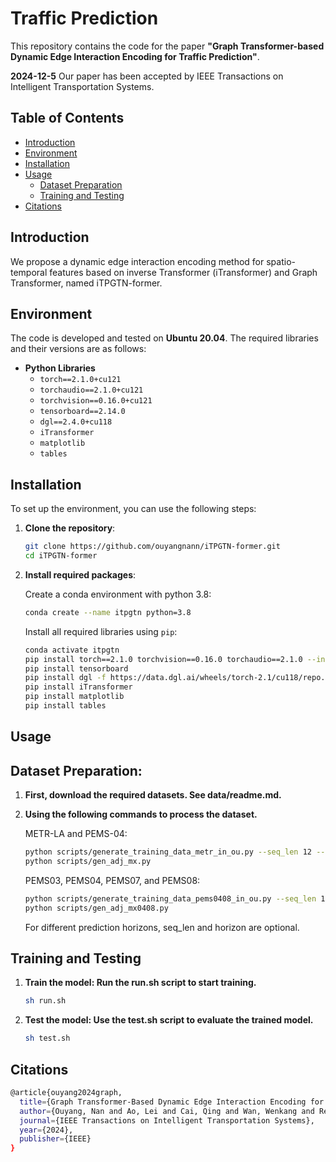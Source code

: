 # Traffic Prediction

This repository contains the code for the paper **"Graph Transformer-based Dynamic Edge Interaction Encoding for Traffic Prediction"**.

 **2024-12-5** Our paper has been accepted by IEEE Transactions on Intelligent Transportation Systems.  
## Table of Contents
- [Introduction](#introduction)
- [Environment](#environment)
- [Installation](#installation)
- [Usage](#usage)
  - [Dataset Preparation](#dataset-preparation)
  - [Training and Testing](#training-and-testing)
- [Citations](#Citations)


## Introduction
We propose a dynamic edge interaction encoding method for spatio-temporal features based on inverse Transformer (iTransformer) and Graph Transformer, named iTPGTN-former.

## Environment
The code is developed and tested on **Ubuntu 20.04**. The required libraries and their versions are as follows:

- **Python Libraries**
  - `torch==2.1.0+cu121`
  - `torchaudio==2.1.0+cu121`
  - `torchvision==0.16.0+cu121`
  - `tensorboard==2.14.0`
  - `dgl==2.4.0+cu118`
  - `iTransformer`
  - `matplotlib`
  - `tables`

## Installation
To set up the environment, you can use the following steps:

1. **Clone the repository**:
   ```bash
   git clone https://github.com/ouyangnann/iTPGTN-former.git
   cd iTPGTN-former
   ```
   
2. **Install required packages**:

   Create a conda environment with python 3.8:
   ```bash
   conda create --name itpgtn python=3.8
   ```
   
   Install all required libraries using `pip`:
   ```bash
   conda activate itpgtn
   pip install torch==2.1.0 torchvision==0.16.0 torchaudio==2.1.0 --index-url https://download.pytorch.org/whl/cu121
   pip install tensorboard
   pip install dgl -f https://data.dgl.ai/wheels/torch-2.1/cu118/repo.html
   pip install iTransformer
   pip install matplotlib
   pip install tables
   ```
  
## Usage
 ## Dataset Preparation:
 
1. **First, download the required datasets. See data/readme.md.**

2. **Using the following commands to process the dataset.**
  
    METR-LA and PEMS-04:
    ```bash
    python scripts/generate_training_data_metr_in_ou.py --seq_len 12 --horizon 12
    python scripts/gen_adj_mx.py 
    ```
    
    PEMS03, PEMS04, PEMS07, and PEMS08:
    
    ```bash
    python scripts/generate_training_data_pems0408_in_ou.py --seq_len 12 --horizon 12
    python scripts/gen_adj_mx0408.py 
    ```
    For different prediction horizons, seq_len and horizon are optional.

## Training and Testing
1. **Train the model: Run the run.sh script to start training.**
    ```bash
    sh run.sh
    ```
  
2. **Test the model: Use the test.sh script to evaluate the trained model.**
    ```bash
    sh test.sh
    ```
    
 ## Citations
 
  ```bash
  @article{ouyang2024graph,
    title={Graph Transformer-Based Dynamic Edge Interaction Encoding for Traffic Prediction},
    author={Ouyang, Nan and Ao, Lei and Cai, Qing and Wan, Wenkang and Ren, Xiaojiang and He, Xin and Sheng, Kai},
    journal={IEEE Transactions on Intelligent Transportation Systems},
    year={2024},
    publisher={IEEE}
  }
```
